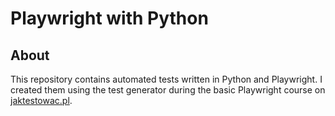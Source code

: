 # Playwright with Python

## About
This repository contains automated tests written in Python and Playwright. I created them using the test generator during the basic Playwright course on [jaktestowac.pl](https://jaktestowac.pl).

